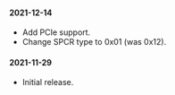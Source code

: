 #### 2021-12-14

* Add PCIe support.
* Change SPCR type to 0x01 (was 0x12).

#### 2021-11-29

* Initial release.